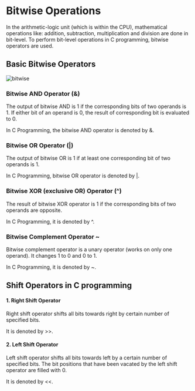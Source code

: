 # Bitwise Operations

In the arithmetic-logic unit (which is within the CPU), mathematical operations like: addition, subtraction, 
multiplication and division are done in bit-level. To perform bit-level operations in C programming, 
bitwise operators are used.

## Basic Bitwise Operators


![bitwise](https://user-images.githubusercontent.com/124857399/234102005-55e1b801-e599-4d4e-b44b-8e403e05e24d.png)


### Bitwise AND Operator (&)

The output of bitwise AND is 1 if the corresponding bits of two operands is 1. 
If either bit of an operand is 0, the result of corresponding bit is evaluated to 0.

In C Programming, the bitwise AND operator is denoted by &.

### Bitwise OR Operator (|)

The output of bitwise OR is 1 if at least one corresponding bit of two operands is 1. 

In C Programming, bitwise OR operator is denoted by |.

### Bitwise XOR (exclusive OR) Operator (^)

The result of bitwise XOR operator is 1 if the corresponding bits of two operands are opposite. 

In C Programming, it is denoted by ^.

### Bitwise Complement Operator ~

Bitwise complement operator is a unary operator (works on only one operand). 
It changes 1 to 0 and 0 to 1. 

In C Programming, it is denoted by ~.

## Shift Operators in C programming


#### 1. Right Shift Operator

Right shift operator shifts all bits towards right by certain number of specified bits. 

It is denoted by >>.


#### 2. Left Shift Operator

Left shift operator shifts all bits towards left by a certain number of specified bits. 
The bit positions that have been vacated by the left shift operator are filled with 0. 

It is denoted by  <<.


